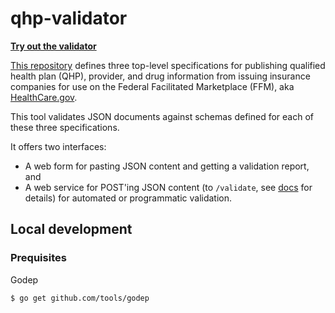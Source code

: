 # qhp-validator

**[Try out the validator](https://qhp-validator.herokuapp.com/)**

[This repository](https://github.com/CMSgov/QHP-provider-formulary-APIs) defines three top-level specifications for publishing qualified health plan (QHP), provider, and drug information from issuing insurance companies for use on the Federal Facilitated Marketplace (FFM), aka [HealthCare.gov](https://healthcare.gov/).

This tool validates JSON documents against schemas defined for each of these three specifications.

It offers two interfaces:

* A web form for pasting JSON content and getting a validation report, and
* A web service for POST'ing JSON content (to `/validate`, see [docs](https://qhp-validator.herokuapp.com/) for details) for automated or programmatic validation.

## Local development

### Prequisites

Godep

``` shell
$ go get github.com/tools/godep
```
